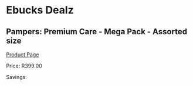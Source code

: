 
# Ebucks Dealz
## Pampers: Premium Care - Mega Pack - Assorted size
[Product Page](https://www.ebucks.com/web/shop/productSelected.do?prodId=604581822&catId=1158500560)

Price: R399.00

Savings: 


	